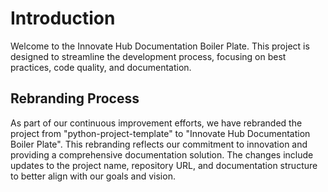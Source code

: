 # Introduction

Welcome to the Innovate Hub Documentation Boiler Plate. This project is designed to streamline the development process, focusing on best practices, code quality, and documentation.

## Rebranding Process

As part of our continuous improvement efforts, we have rebranded the project from "python-project-template" to "Innovate Hub Documentation Boiler Plate". This rebranding reflects our commitment to innovation and providing a comprehensive documentation solution. The changes include updates to the project name, repository URL, and documentation structure to better align with our goals and vision.
